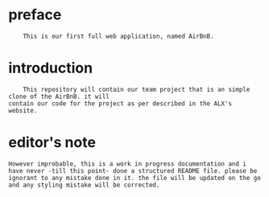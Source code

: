 # preface
		This is our first full web application, named AirBnB.

# introduction
		This repository will contain our team project that is an simple clone of the AirBnB. it will
	contain our code for the project as per described in the ALX's website.

# editor's note
	However improbable, this is a work in progress documentation and i have never -till this point- done a structured README file. please be ignorant to any mistake done in it. the file will be updated on the go and any styling mistake will be corrected.

